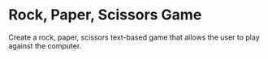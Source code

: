 # Rock, Paper, Scissors Game

Create a rock, paper, scissors text-based game that allows the user to play against the computer.